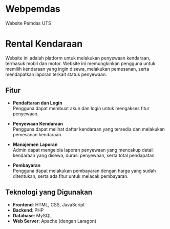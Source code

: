# Webpemdas
Website Pemdas UTS
# Rental Kendaraan 

Website ini adalah platform untuk melakukan penyewaan kendaraan, termasuk mobil dan motor. Website ini memungkinkan pengguna untuk memilih kendaraan yang ingin disewa, melakukan pemesanan, serta mendapatkan laporan terkait status penyewaan.

## Fitur

- **Pendaftaran dan Login**  
  Pengguna dapat membuat akun dan login untuk mengakses fitur penyewaan.

- **Penyewaan Kendaraan**  
  Pengguna dapat melihat daftar kendaraan yang tersedia dan melakukan pemesanan kendaraan.

- **Manajemen Laporan**  
  Admin dapat mengelola laporan penyewaan yang mencakup detail kendaraan yang disewa, durasi penyewaan, serta total pendapatan.

- **Pembayaran**  
  Pengguna dapat melakukan pembayaran dengan harga yang sudah ditentukan, serta ada fitur untuk melacak pembayaran.

## Teknologi yang Digunakan

- **Frontend**: HTML, CSS, JavaScript
- **Backend**: PHP
- **Database**: MySQL
- **Web Server**: Apache (dengan Laragon)
